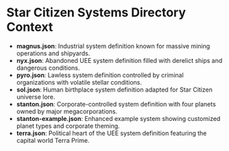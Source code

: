 # Star Citizen Systems Directory Context

- **magnus.json**: Industrial system definition known for massive mining operations and shipyards.
- **nyx.json**: Abandoned UEE system definition filled with derelict ships and dangerous conditions.
- **pyro.json**: Lawless system definition controlled by criminal organizations with volatile stellar conditions.
- **sol.json**: Human birthplace system definition adapted for Star Citizen universe lore.
- **stanton.json**: Corporate-controlled system definition with four planets owned by major megacorporations.
- **stanton-example.json**: Enhanced example system showing customized planet types and corporate theming.
- **terra.json**: Political heart of the UEE system definition featuring the capital world Terra Prime.
